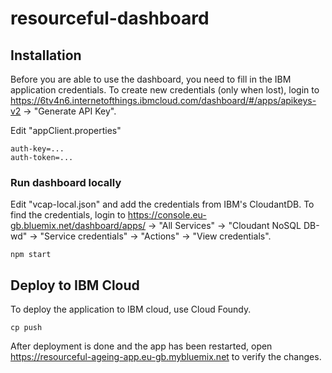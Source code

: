 # resourceful-dashboard

## Installation
Before you are able to use the dashboard, you need to fill in the IBM application credentials.
To create new credentials (only when lost), login to https://6tv4n6.internetofthings.ibmcloud.com/dashboard/#/apps/apikeys-v2 -> "Generate API Key".

Edit "appClient.properties"
```shell
auth-key=...
auth-token=...
```

### Run dashboard locally
Edit "vcap-local.json" and add the credentials from IBM's CloudantDB.
To find the credentials, login to https://console.eu-gb.bluemix.net/dashboard/apps/ -> "All Services" -> "Cloudant NoSQL DB-wd" -> "Service credentials" -> "Actions" -> "View credentials".
```shell
npm start
```
## Deploy to IBM Cloud
To deploy the application to IBM cloud, use Cloud Foundy.
```shell
cp push
```

After deployment is done and the app has been restarted, open https://resourceful-ageing-app.eu-gb.mybluemix.net to verify the changes.